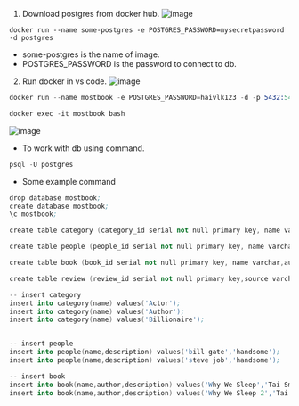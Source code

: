 1. Download postgres from docker hub.
![image](https://github.com/nguyenvuong1309/Blog/assets/100818110/23eefe71-cbfa-4e8a-b33d-020a6e561268)
```
docker run --name some-postgres -e POSTGRES_PASSWORD=mysecretpassword -d postgres
```
- some-postgres is the name of image.
- POSTGRES_PASSWORD is the password to connect to db.
2. Run docker in vs code.
  ![image](https://github.com/nguyenvuong1309/Blog/assets/100818110/c141147d-014c-45df-a3c5-9401ae658fc5)
```s
docker run --name mostbook -e POSTGRES_PASSWORD=haivlk123 -d -p 5432:5432 postgres
```
```s
docker exec -it mostbook bash
```
![image](https://github.com/nguyenvuong1309/Blog/assets/100818110/38a1df2c-0c5b-4b33-a7fb-62c15d1e20c8)
- To work with db using  command.
```s
psql -U postgres
```
- Some example command
```s
drop database mostbook;
create database mostbook;
\c mostbook;

create table category (category_id serial not null primary key, name varchar);

create table people (people_id serial not null primary key, name varchar,img varchar,category_id int,description varchar,constraint fk_category foreign key(category_id) references category(category_id));

create table book (book_id serial not null primary key, name varchar,author varchar,img varchar,description varchar,buy_link varchar);

create table review (review_id serial not null primary key,source varchar,book_id int,people_id int,CONSTRAINT fk_book foreign key(book_id) references book(book_id),CONSTRAINT fk_people foreign key(people_id) references people(people_id));

-- insert category
insert into category(name) values('Actor');
insert into category(name) values('Author');
insert into category(name) values('Billionaire');


-- insert people
insert into people(name,description) values('bill gate','handsome');
insert into people(name,description) values('steve job','handsome');

-- insert book
insert into book(name,author,description) values('Why We Sleep','Tai Smile','good');
insert into book(name,author,description) values('Why We Sleep 2','Tai Smile','good');


```
